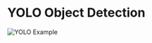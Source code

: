 # YOLO Object Detection
![YOLO Example](https://miro.medium.com/max/872/1*QOGcvHbrDZiCqTG6THIQ_w.png)
